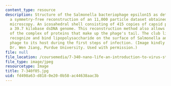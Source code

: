 ```yaml
---
content_type: resource
description: Structure of the Salmonella bacteriophage epsilon15 as determined by
  a symmetry-free reconstruction of an 11,000 particle dataset obtained by cryo-electron
  microscopy. An icosahedral shell consisting of 415 copies of capsid protein encloses
  a 39.7 kilobase dsDNA genome. This reconstruction method also allows the visualization
  of the complex of proteins that make up the phage's tail. The club like appendages
  recognize and bind lipopolysaccharide on the surface of Salmonella and anchor the
  phage to its host during the first steps of infection. (Image kindly provided by
  Dr. Wen Jiang, Purdue University. Used with permission.)
file: null
file_location: /coursemedia/7-340-nano-life-an-introduction-to-virus-structure-and-assembly-fall-2005/fd498a63d8180e200b58ac44638aac3b_7-340f05.jpg
file_type: image/jpeg
resourcetype: Image
title: 7-340f05.jpg
uid: fd498a63-d818-0e20-0b58-ac44638aac3b
---
```

